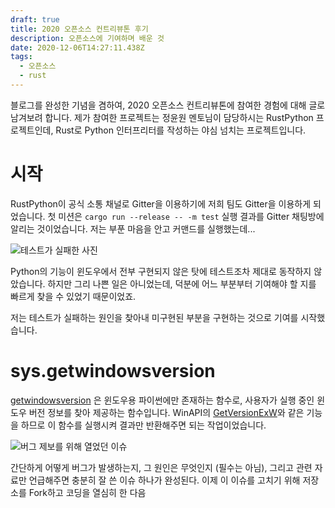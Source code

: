 ```yaml
---
draft: true
title: 2020 오픈소스 컨트리뷰톤 후기
description: 오픈소스에 기여하며 배운 것
date: 2020-12-06T14:27:11.438Z
tags:
  - 오픈소스
  - rust
---
```

블로그를 완성한 기념을 겸하여, 2020 오픈소스 컨트리뷰톤에 참여한 경험에 대해 글로 남겨보려 합니다. 제가 참여한 프로젝트는 정윤원 멘토님이 담당하시는 RustPython 프로젝트인데, Rust로 Python 인터프리터를 작성하는 야심 넘치는 프로젝트입니다.

# 시작

RustPython이 공식 소통 채널로 Gitter을 이용하기에 저희 팀도 Gitter을 이용하게 되었습니다. 첫 미션은 `cargo run --release -- -m test` 실행 결과를 Gitter 채팅방에 알리는 것이었습니다. 저는 부푼 마음을 안고 커맨드를 실행했는데... 

![테스트가 실패한 사진](/images/uploads/1.png)

Python의 기능이 윈도우에서 전부 구현되지 않은 탓에 테스트조차 제대로 동작하지 않았습니다. 하지만 그리 나쁜 일은 아니었는데, 덕분에 어느 부분부터 기여해야 할 지를 빠르게 찾을 수 있었기 때문이었죠.

저는 테스트가 실패하는 원인을 찾아내 미구현된 부분을 구현하는 것으로 기여를 시작했습니다.

# sys.getwindowsversion

[getwindowsversion](https://docs.python.org/3.8/library/sys.html#sys.getwindowsversion) 은 윈도우용 파이썬에만 존재하는 함수로, 사용자가 실행 중인 윈도우 버전 정보를 찾아 제공하는 함수입니다. WinAPI의 [GetVersionExW](https://docs.microsoft.com/en-us/windows/win32/api/sysinfoapi/nf-sysinfoapi-getversionexw)와 같은 기능을 하므로 이 함수를 실행시켜 결과만 반환해주면 되는 작업이었습니다.

![버그 제보를 위해 열었던 이슈](/images/uploads/getwindowsversion-issue.png)

간단하게 어떻게 버그가 발생하는지, 그 원인은 무엇인지 (필수는 아님), 그리고 관련 자료만 언급해주면 충분히 잘 쓴 이슈 하나가 완성된다. 이제 이 이슈를 고치기 위해 저장소를 Fork하고 코딩을 열심히 한 다음